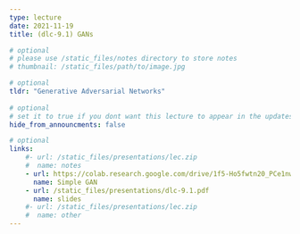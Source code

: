 ```yaml
---
type: lecture
date: 2021-11-19
title: (dlc-9.1) GANs

# optional
# please use /static_files/notes directory to store notes
# thumbnail: /static_files/path/to/image.jpg

# optional
tldr: "Generative Adversarial Networks"
  
# optional
# set it to true if you dont want this lecture to appear in the updates section
hide_from_announcments: false

# optional
links: 
    #- url: /static_files/presentations/lec.zip
    #  name: notes
    - url: https://colab.research.google.com/drive/1f5-Ho5fwtn20_PCe1nw4PvaEr8BWsAJF?usp=sharing
      name: Simple GAN
    - url: /static_files/presentations/dlc-9.1.pdf
      name: slides
    #- url: /static_files/presentations/lec.zip
    #  name: other
---
```

